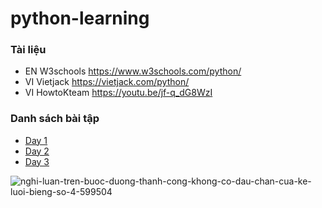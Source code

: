 # python-learning

### Tài liệu

- EN W3schools https://www.w3schools.com/python/
- VI Vietjack https://vietjack.com/python/
- VI HowtoKteam https://youtu.be/jf-q_dG8WzI

### Danh sách bài tập

- [Day 1](day1.md)
- [Day 2](day2.md)
- [Day 3](day3.md)

![nghi-luan-tren-buoc-duong-thanh-cong-khong-co-dau-chan-cua-ke-luoi-bieng-so-4-599504](https://user-images.githubusercontent.com/9191807/133191314-d55cb2dd-41bf-457c-b3c5-37f0fec301f2.jpeg)


